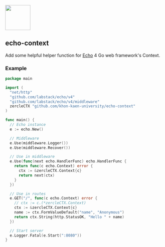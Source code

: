 <a href="https://echo.labstack.com"><img height="80" src="https://cdn.labstack.com/images/echo-logo.svg"></a>

## echo-context

Add some helpful helper function for [Echo](https://github.com/labstack/echo) 4 Go web framework's Context.

### Example

```go
package main

import (
  "net/http"
  "github.com/labstack/echo/v4"
  "github.com/labstack/echo/v4/middleware"
  zercleCTX "github.com/khon-kaen-university/echo-context"
)

func main() {
  // Echo instance
  e := echo.New()

  // Middleware
  e.Use(middleware.Logger())
  e.Use(middleware.Recover())

  // Use in middleware
  e.Use(func(next echo.HandlerFunc) echo.HandlerFunc {
    return func(c echo.Context) error {
      ctx := &zercleCTX.Context{c}
      return next(ctx)
    }
  })

  // Use in routes
  e.GET("/", func(c echo.Context) error {
    // ctx := c.(*zercleCTX.Context)
    ctx := &zercleCTX.Context{c}
    name := ctx.FormValueDefault("name", "Anonymous")
    return ctx.String(http.StatusOK, "Hello " + name)
  })

  // Start server
  e.Logger.Fatal(e.Start(":8080"))
}
```
